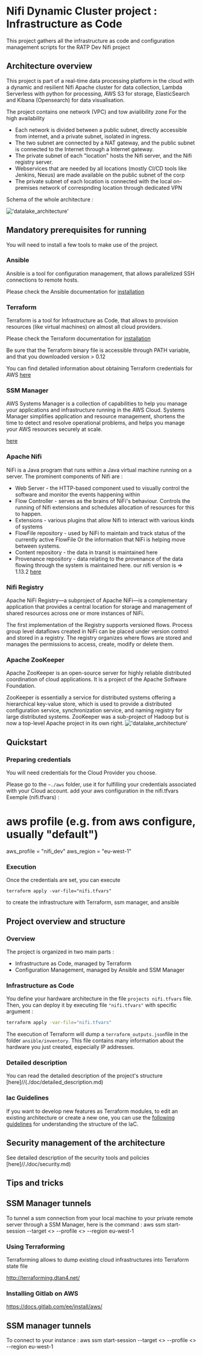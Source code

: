 # Nifi Dynamic Cluster project : Infrastructure as Code

This project gathers all the infrastructure as code and configuration management scripts for the RATP Dev Nifi project

## Architecture overview

This  project is part of a real-time data processing platform in the cloud with a dynamic and resilient Nifi Apache cluster for data collection, 
Lambda Serverless with python for processing, AWS S3 for storage, ElasticSearch and Kibana (Opensearch) for data visualisation.

The project contains one network (VPC) and tow avialibility zone For the high availability
+ Each network is divided between a public subnet, directly accessible from internet, and a private subnet, isolated in ingress. 
+ The two subnet are connected by a NAT gateway, and the public subnet is connected to the Internet through a Internet gateway.
+ The private subnet of each "location" hosts the Nifi server, and the Nifi registry server.
+ Webservices that are needed by all locations (mostly CI/CD tools like Jenkins, Nexus) are made available on the public subnet of the corp
+ The private subnet of each location is connected with the local on-premises network of correspnding location through dedicated VPN

Schema of the whole architecture :

!['datalake_architecture'](./doc/schemas/nifi_cluster.png)

## Mandatory prerequisites for running

You will need to install a few tools to make use of the project.

### Ansible

Ansible is a tool for configuration management, that allows parallelized SSH connections to remote hosts.

Please check the Ansible documentation for [installation](https://docs.ansible.com/ansible/latest/installation_guide/intro_installation.html) 

### Terraform

Terraform is a tool for Infrastructure as Code, that allows to provision resources (like virtual machines) on almost all cloud providers.

Please check the Terraform documentation for [installation](https://learn.hashicorp.com/terraform/getting-started/install.html)

Be sure that the Terraform binary file is accessible through PATH variable, and that you downloaded version > 0.12

You can find detailed information about obtaining Terraform credentials for AWS [here](https://hackernoon.com/introduction-to-aws-with-terraform-7a8daf261dc0)

### SSM Manager 
AWS Systems Manager is a collection of capabilities to help you manage your applications and infrastructure running in the AWS Cloud. 
Systems Manager simplifies application and resource management, 
shortens the time to detect and resolve operational problems, and helps you manage your AWS resources securely at scale.

[here](https://docs.aws.amazon.com/systems-manager/latest/userguide/session-manager-working-with-install-plugin.html)

### Apache Nifi 

NiFi is a Java program that runs within a Java virtual machine running on a server.
The prominent components of Nifi are :

+ Web Server - the HTTP-based component used to visually control the software and monitor the events happening within
+ Flow Controller - serves as the brains of NiFi's behaviour. Controls the running of Nifi extensions and schedules allocation of resources for this to happen.
+ Extensions - various plugins that allow Nifi to interact with various kinds of systems
+ FlowFile repository - used by NiFi to maintain and track status of the currently active FlowFile Or the information that NiFi is helping move between systems.
+ Content repository - the data in transit is maintained here
+ Provenance repository - data relating to the provenance of the data flowing through the system is maintained here.
  our nifi version is => 1.13.2 [here](https://cwiki.apache.org/confluence/display/NIFI/Release+Notes#ReleaseNotes-Version1.13.2)

### Nifi Registry

Apache NiFi Registry—a subproject of Apache NiFi—is a complementary application that provides a central location for storage and management of shared 
resources across one or more instances of NiFi.

The first implementation of the Registry supports versioned flows. Process group level dataflows created in NiFi can be placed under 
version control and stored in a registry. The registry organizes where flows are stored and manages the permissions to access, create, 
modify or delete them.
### Apache ZooKeeper

Apache ZooKeeper is an open-source server for highly reliable distributed coordination of cloud applications.
It is a project of the Apache Software Foundation.

ZooKeeper is essentially a service for distributed systems offering a hierarchical key-value store, which is used to provide a distributed 
configuration service, synchronization service, and naming registry for large distributed systems.
ZooKeeper was a sub-project of Hadoop but is now a top-level Apache project in its own right.
!['datalake_architecture'](./doc/schemas/zookeeper-fonctionnement.jpg)


## Quickstart

### Preparing credentials

You will need credentials for the Cloud Provider you choose.

Please go to the `~./aws` folder, use it for fulfilling your credentials associated with your Cloud account.
add your aws configuration in the nifi.tfvars 
Exemple (nifi.tfvars) : 
# aws profile (e.g. from aws configure, usually "default")
aws_profile = "nifi_dev"
aws_region  = "eu-west-1"

### Execution

Once the credentials are set, you can execute 

```
terraform apply -var-file="nifi.tfvars"
```

to create the infrastructure with Terraform, ssm manager, and ansible


## Project overview and structure

### Overview

The project is organized in two main parts :

- Infrastructure as Code, managed by Terraform
- Configuration Management, managed by Ansible and SSM Manager

### Infrastructure as Code

You define your hardware architecture in the file `projects nifi.tfvars` file.
Then, you can deploy it by executing file `"nifi.tfvars"` with specific argument :

```bash
terraform apply -var-file="nifi.tfvars"
```



The execution of Terraform will dump a `terraform_outputs.json`file in the folder `ansible/inventory`. This file contains many information about the hardware you just created, especially IP addresses.



### Detailed description

You can read the detailed description of the project's structure [here]//(./doc/detailed_description.md)

### Iac Guidelines

If you want to develop new features as Terraform modules, to edit an existing architecture or create a new one, you can use the [following guidelines](./doc/iac_guidelines.md) for understanding the structure of the IaC.

## Security management of the architecture

See detailed description of the security tools and policies [here]//./doc/security.md)


## Tips and tricks

###
## SSM Manager tunnels

To tunnel a ssm connection from your local machine to your private remote server through a SSM Manager, here is the command :
aws ssm start-session --target  <<instance-id>>   --profile <<Your aws profile>> --region  eu-west-1



### Using Terraforming

Terraforming allows to dump existing cloud infrastructures into Terraform state file

http://terraforming.dtan4.net/

### Installing Gitlab on AWS

https://docs.gitlab.com/ee/install/aws/

## SSM manager tunnels

To connect to your instance :
aws ssm start-session --target  <<instance-id>>   --profile <<Your aws profile>> --region  eu-west-1


